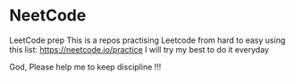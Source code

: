 # NeetCode
LeetCode prep
This is a repos practising Leetcode from hard to easy using this list: https://neetcode.io/practice
I will try my best to do it everyday

God, Please help me to keep discipline !!!
